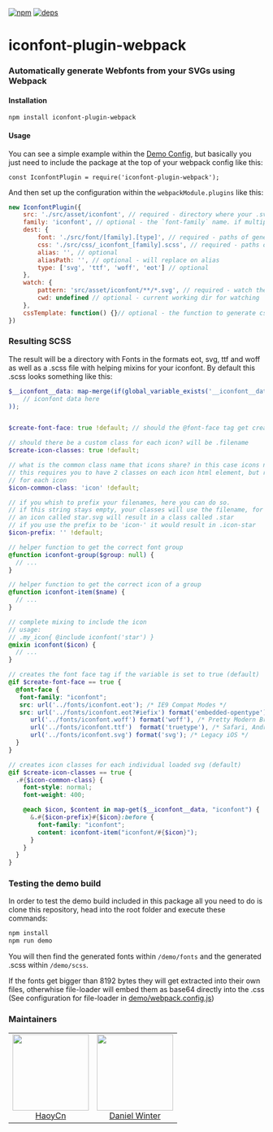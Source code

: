 [![npm][npm]][npm-url]
[![deps][deps]][deps-url]

# iconfont-plugin-webpack

### Automatically generate Webfonts from your SVGs using Webpack

#### Installation

`npm install iconfont-plugin-webpack`


#### Usage

You can see a simple example within the [Demo Config](demo/webpack.config.js), but basically you just need to include the package at the top of your webpack config like this:

`const IconfontPlugin = require('iconfont-plugin-webpack');`

And then set up the configuration within the `webpackModule.plugins` like this:

```js
new IconfontPlugin({
    src: './src/asset/iconfont', // required - directory where your .svg files are located
    family: 'iconfont', // optional - the `font-family` name. if multiple iconfonts are generated, the dir names will be used.
    dest: {
        font: './src/font/[family].[type]', // required - paths of generated font files
        css: './src/css/_iconfont_[family].scss', // required - paths of generated css files
        alias: '', // optional
        aliasPath: '', // optional - will replace on alias
        type: ['svg', 'ttf', 'woff', 'eot'] // optional
    },
    watch: {
        pattern: 'src/asset/iconfont/**/*.svg', // required - watch these files to reload
        cwd: undefined // optional - current working dir for watching
    },
    cssTemplate: function() {}// optional - the function to generate css contents
})
```

### Resulting SCSS

The result will be a directory with Fonts in the formats eot, svg, ttf and woff as well as a
.scss file with helping mixins for your iconfont. By default this .scss looks something like this:

```scss
$__iconfont__data: map-merge(if(global_variable_exists('__iconfont__data'), $__iconfont__data, ()), (
	// iconfont data here
));


$create-font-face: true !default; // should the @font-face tag get created?

// should there be a custom class for each icon? will be .filename
$create-icon-classes: true !default; 

// what is the common class name that icons share? in this case icons need to have .icon.filename in their classes
// this requires you to have 2 classes on each icon html element, but reduced redeclaration of the font family
// for each icon
$icon-common-class: 'icon' !default;

// if you whish to prefix your filenames, here you can do so.
// if this string stays empty, your classes will use the filename, for example
// an icon called star.svg will result in a class called .star
// if you use the prefix to be 'icon-' it would result in .icon-star
$icon-prefix: '' !default; 

// helper function to get the correct font group
@function iconfont-group($group: null) {
  // ...
}

// helper function to get the correct icon of a group
@function iconfont-item($name) {
  // ...
}

// complete mixing to include the icon
// usage:
// .my_icon{ @include iconfont('star') }
@mixin iconfont($icon) {
  // ...
}

// creates the font face tag if the variable is set to true (default)
@if $create-font-face == true {
  @font-face {
   font-family: "iconfont";
   src: url('../fonts/iconfont.eot'); /* IE9 Compat Modes */
   src: url('../fonts/iconfont.eot?#iefix') format('embedded-opentype'), /* IE6-IE8 */
      url('../fonts/iconfont.woff') format('woff'), /* Pretty Modern Browsers */
      url('../fonts/iconfont.ttf')  format('truetype'), /* Safari, Android, iOS */
      url('../fonts/iconfont.svg') format('svg'); /* Legacy iOS */
  }
}

// creates icon classes for each individual loaded svg (default)
@if $create-icon-classes == true {
  .#{$icon-common-class} {
    font-style: normal;
    font-weight: 400;

    @each $icon, $content in map-get($__iconfont__data, "iconfont") {
      &.#{$icon-prefix}#{$icon}:before {
        font-family: "iconfont";
        content: iconfont-item("iconfont/#{$icon}");
      }
    }
  }
}
```

### Testing the demo build

In order to test the demo build included in this package all you need to do is clone this repository, head into the root folder and execute these commands:

```sh
npm install
npm run demo
```

You will then find the generated fonts within `/demo/fonts` and the generated .scss within `/demo/scss`.

If the fonts get bigger than 8192 bytes they will get extracted into their own files,
otherwhise file-loader will embed them as base64 directly into the .css
(See configuration for file-loader in [demo/webpack.config.js](demo/webpack.config.js#L52-L63))

### Maintainers

<table>
  <tbody>
    <tr>
      <td align="center">
        <a href="https://github.com/HaoyCn">
          <img width="150" height="150" src="https://github.com/HaoyCn.png?v=3&s=150">
          </br>
          HaoyCn
        </a>
      </td>
      <td align="center">
        <a href="https://github.com/lucidlemon">
          <img width="150" height="150" src="https://github.com/lucidlemon.png?v=3&s=150">
          </br>
          Daniel Winter
        </a>
      </td>
    </tr>
  <tbody>
</table>




[npm]: https://img.shields.io/npm/v/iconfont-plugin-webpack.svg
[npm-url]: https://npmjs.com/package/iconfont-plugin-webpack

[deps]: https://david-dm.org/webpack-contrib/iconfont-plugin-webpack.svg
[deps-url]: https://david-dm.org/webpack-contrib/iconfont-plugin-webpack
